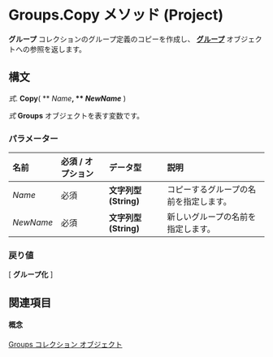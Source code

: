 
# Groups.Copy メソッド (Project)

 **グループ** コレクションのグループ定義のコピーを作成し、 **[グループ](e3756818-f051-1ae4-5402-0398e568ebfc.md)** オブジェクトへの参照を返します。


## 構文

 _式_. **Copy**( ** _Name_**, ** _NewName_** )

 _式_ **Groups** オブジェクトを表す変数です。


### パラメーター



|**名前**|**必須 / オプション**|**データ型**|**説明**|
|:-----|:-----|:-----|:-----|
| _Name_|必須|**文字列型 (String)**|コピーするグループの名前を指定します。|
| _NewName_|必須|**文字列型 (String)**|新しいグループの名前を指定します。|

### 戻り値

[ **グループ化** ]


## 関連項目


#### 概念


[Groups コレクション オブジェクト](2e4c4846-6193-fc12-ad02-0dd69f88b31e.md)